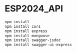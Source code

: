 # ESP2024_API

```bash
npm install 
npm install cors
npm install express
npm install mongoose
npm install swagger-jsdoc
npm install swagger-ui-express

```